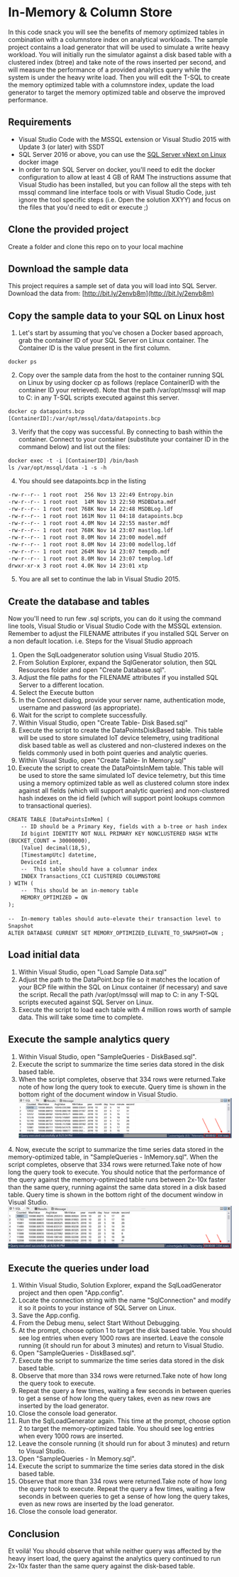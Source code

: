 # In-Memory & Column Store 
In this code snack you will see the benefits of memory optimized tables in combination with a columnstore index on analytical workloads. The sample project contains a load generator that will be used to simulate a write heavy workload. You will initially run the simulator against a disk based table with a clustered index (btree) and take note of the rows inserted per second, and will measure the performance of a provided analytics query while the system is under the heavy write load. Then you will edit the T-SQL to create the memory optimized table with a columnstore index, update the load generator to target the memory optimized table and observe the improved performance. 

## Requirements
- Visual Studio Code with the MSSQL extension or Visual Studio 2015 with Update 3 (or later) with SSDT
- SQL Server 2016 or above, you can use the [SQL Server vNext on Linux](https://hub.docker.com/r/microsoft/mssql-server-linux/) docker image
- In order to run SQL Server on docker, you'll need to edit the docker configuration to allow at least 4 GB of RAM
The instructions assume that Visual Studio has been installed, but you can follow all the steps with teh mssql command line interface tools or with Visual Studio Code, just ignore the tool specific steps (i.e. Open the solution XXYY) and focus on the files that you'd need to edit or execute ;)

## Clone the provided project
Create a folder and clone this repo on to your local machine

## Download the sample data
This project requires a sample set of data you will load into SQL Server.
Download the data from: [http://bit.ly/2envb8m](http://bit.ly/2envb8m)

## Copy the sample data to your SQL on Linux host
1. Let's start by assuming that you've chosen a Docker based approach, grab the container ID of your SQL Server on Linux container. The Container ID is the value present in the first column.
```
docker ps
```
2. Copy over the sample data from the host to the container running SQL on Linux by using docker cp as follows (replace ContainerID with the container ID your retrieved). Note that the path /var/opt/mssql will map to C: in any T-SQL scripts executed against this server.
```
docker cp datapoints.bcp [ContainerID]:/var/opt/mssql/data/datapoints.bcp
```
3. Verify that the copy was successful. By connecting to bash within the container. Connect to your container (substitute your container ID in the command below) and list out the files:
```
docker exec -t -i [ContainerID] /bin/bash
ls /var/opt/mssql/data -1 -s -h
```
4. You should see datapoints.bcp in the listing
```
-rw-r--r-- 1 root root  256 Nov 13 22:49 Entropy.bin
-rw-r--r-- 1 root root  14M Nov 13 22:50 MSDBData.mdf
-rw-r--r-- 1 root root 768K Nov 14 22:48 MSDBLog.ldf
-rw-r--r-- 1 root root 161M Nov 11 04:18 datapoints.bcp
-rw-r--r-- 1 root root 4.0M Nov 14 22:55 master.mdf
-rw-r--r-- 1 root root 768K Nov 14 23:07 mastlog.ldf
-rw-r--r-- 1 root root 8.0M Nov 14 23:00 model.mdf
-rw-r--r-- 1 root root 8.0M Nov 14 23:00 modellog.ldf
-rw-r--r-- 1 root root 264M Nov 14 23:07 tempdb.mdf
-rw-r--r-- 1 root root 8.0M Nov 14 23:07 templog.ldf
drwxr-xr-x 3 root root 4.0K Nov 14 23:01 xtp
```
5. You are all set to continue the lab in Visual Studio 2015.

## Create the database and tables
Now you'll need to run few .sql scripts, you can do it using the command line tools, Visual Studio or Visual Studio Code with the MSSQL extension. Remember to adjust the FILENAME attributes if you installed SQL Server on a non default location.
i.e. Steps for the Visual Studio approach
1. Open the SqlLoadgenerator solution using Visual Studio 2015.
2. From Solution Explorer, expand the SqlGenerator solution, then SQL Resources folder and open "Create Database.sql".
3. Adjust the file paths for the FILENAME attributes if you installed SQL Server to a different location.
4. Select the Execute button
5. In the Connect dialog, provide your server name, authentication mode, username and password (as appropriate).
6. Wait for the script to complete successfully.
7. Within Visual Studio, open "Create Table- Disk Based.sql"
8. Execute the script to create the DataPointsDiskBased table.
This table  will be used to store simulated IoT device telemetry, using traditional disk based table as well as clustered and non-clustered indexes on the fields commonly used in both point queries and analytic queries.
9. Within Visual Studio, open "Create Table- In Memory.sql"
10. Execute the script to create the DataPointsInMem table.
This table will be used to store the same simulated IoT device telemetry, but this time using a memory optimized table as well as clustered column store index against all fields (which will support analytic queries) and non-clustered hash indexes on the id field (which will support point lookups common to transactional queries).
```
CREATE TABLE [DataPointsInMem] (
	-- ID should be a Primary Key, fields with a b-tree or hash index
	Id bigint IDENTITY NOT NULL PRIMARY KEY NONCLUSTERED HASH WITH (BUCKET_COUNT = 30000000),
	[Value] decimal(18,5),
	[TimestampUtc] datetime,
	DeviceId int,
	--  This table should have a columnar index
	INDEX Transactions_CCI CLUSTERED COLUMNSTORE
) WITH (
	--  This should be an in-memory table
	MEMORY_OPTIMIZED = ON
);

--  In-memory tables should auto-elevate their transaction level to Snapshot
ALTER DATABASE CURRENT SET MEMORY_OPTIMIZED_ELEVATE_TO_SNAPSHOT=ON ; 
```

## Load initial data

1. Within Visual Studio, open "Load Sample Data.sql"
2. Adjust the path to the DataPoint.bcp file so it matches the location of your BCP file within the SQL on Linux container (if necessary) and save the script. Recall the path /var/opt/mssql will map to C: in any T-SQL scripts executed against SQL Server on Linux.
3. Execute the script to load each table with 4 million rows worth of sample data. This will take some time to complete.

## Execute the sample analytics query

1. Within Visual Studio, open "SampleQueries - DiskBased.sql".
2. Execute the script to summarize the time series data stored in the disk based table.
3. When the script completes, observe that 334 rows were returned.Take note of how long the query took to execute. Query time is shown in the bottom right of the document window in Visual Studio.
![alt text][Disk Based Results]

[Disk Based Results]: images/DiskBasedResults.png "Disk Based Results"
4. Now, execute the script to summarize the time series data stored in the memory-optimized table, in "SampleQueries - InMemory.sql".
When the script completes, observe that 334 rows were returned.Take note of how long the query took to execute.
You should notice that the performance of the query against the memory-optimized table runs between 2x-10x faster than the same query, running against the same data stored in a disk based table. Query time is shown in the bottom right of the document window in Visual Studio.
![alt text][In-Memory Results]

[In-Memory Results]: images/InMemoryResults.png "In-Memory Results"

## Execute the queries under load

1. Within Visual Studio, Solution Explorer, expand the SqlLoadGenerator project and then open "App.config".
2. Locate the connection string with the name "SqlConnection" and modify it so it points to your instance of SQL Server on Linux.
3. Save the App.config.
4. From the Debug menu, select Start Without Debugging.
5. At the prompt, choose option 1 to target the disk based table.
You should see log entries when every 1000 rows are inserted.
Leave the console running (it should run for about 3 minutes) and return to Visual Studio.
6. Open "SampleQueries - DiskBased.sql".
7. Execute the script to summarize the time series data stored in the disk based table.
8. Observe that more than 334 rows were returned.Take note of how long the query took to execute.
9. Repeat the query a few times, waiting a few seconds in between queries to get a sense of how long the query takes, even as new rows are inserted by the load generator.
10. Close the console load generator.
11. Run the SqlLoadGenerator again.
This time at the prompt, choose option 2 to target the memory-optimized table.
You should see log entries when every 1000 rows are inserted.
12. Leave the console running (it should run for about 3 minutes) and return to Visual Studio.
13. Open "SampleQueries - In Memory.sql".
14. Execute the script to summarize the time series data stored in the disk based table.
15. Observe that more than 334 rows were returned.Take note of how long the query took to execute.
Repeat the query a few times, waiting a few seconds in between queries to get a sense of how long the query takes, even as new rows are inserted by the load generator.
16. Close the console load generator.

## Conclusion
Et voilá! You should observe that while neither query was affected by the heavy insert load, the query against the analytics query continued to run 2x-10x faster than the same query against the disk-based table.
